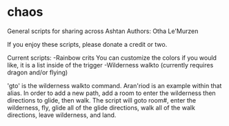 # chaos
General scripts for sharing across Ashtan
Authors: Otha Le'Murzen

If you enjoy these scripts, please donate a credit or two.

Current scripts:
-Rainbow crits
You can customize the colors if you would like, it is a list inside of the trigger
-Wilderness walkto (currently requires dragon and/or flying)

'gto' is the wilderness walkto command.  Aran'riod is an example within that alias.  In order to add a new path, add a room to enter the wilderness then directions to glide, then walk.  The script will goto room#, enter the wilderness, fly, glide all of the glide directions, walk all of the walk directions, leave wilderness, and land.
